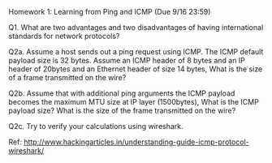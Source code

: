 Homework 1: Learning from Ping and ICMP (Due 9/16 23:59)

Q1. What are two advantages and two disadvantages of having international standards for network protocols? 






Q2a. Assume a host sends out a ping request using ICMP. The ICMP default payload size is 32 bytes.  Assume an ICMP header of 8 bytes and an IP header of 20bytes and an Ethernet header of size 14 bytes, What is the size of a frame transmitted on the wire? 





Q2b. Assume that with additional ping arguments the ICMP payload becomes the maximum MTU size at IP layer (1500bytes), What is the ICMP payload size? What is the size of the frame transmitted on the wire?





Q2c. Try to verify your calculations using wireshark.  




Ref: http://www.hackingarticles.in/understanding-guide-icmp-protocol-wireshark/